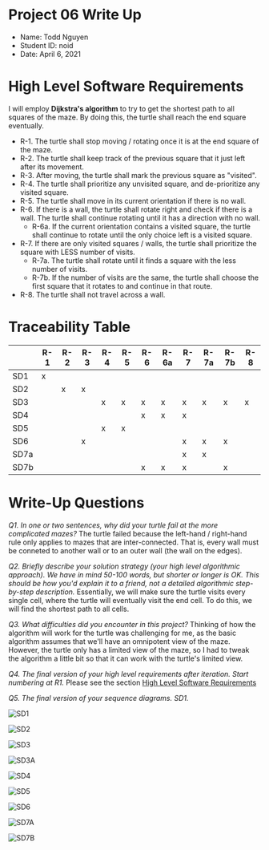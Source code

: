 # Project 06 Write Up

- Name: Todd Nguyen
- Student ID: noid
- Date: April 6, 2021

# High Level Software Requirements

I will employ **Dijkstra's algorithm** to try to get the shortest path to all squares of the maze. By doing this, the turtle shall reach the end square eventually.

- R-1. The turtle shall stop moving / rotating once it is at the end square of the maze.
- R-2. The turtle shall keep track of the previous square that it just left after its movement.
- R-3. After moving, the turtle shall mark the previous square as "visited".
- R-4. The turtle shall prioritize any unvisited square, and de-prioritize any visited square.
- R-5. The turtle shall move in its current orientation if there is no wall.
- R-6. If there is a wall, the turtle shall rotate right and check if there is a wall. The turtle shall continue rotating until it has a direction with no wall.
  - R-6a. If the current orientation contains a visited square, the turtle shall continue to rotate until the only choice left is a visited square.
- R-7. If there are only visited squares / walls, the turtle shall prioritize the square with LESS number of visits.
  - R-7a. The turtle shall rotate until it finds a square with the less number of visits.
  - R-7b. If the number of visits are the same, the turtle shall choose the first square that it rotates to and continue in that route.
- R-8. The turtle shall not travel across a wall.

# Traceability Table

|      | R-1 | R-2 | R-3 | R-4 | R-5 | R-6 | R-6a | R-7 | R-7a | R-7b | R-8 |
| ---- | --- | --- | --- | --- | --- | --- | ---- | --- | ---- | ---- | --- |
| SD1  | x   |     |     |     |     |     |      |     |      |      |     |
| SD2  |     | x   | x   |     |     |     |      |     |      |      |     |
| SD3  |     |     |     | x   | x   | x   | x    | x   | x    | x    | x   |
| SD4  |     |     |     |     |     | x   | x    | x   |      |      |     |
| SD5  |     |     |     | x   | x   |     |      |     |      |      |     |
| SD6  |     |     | x   |     |     |     |      | x   | x    | x    |     |
| SD7a |     |     |     |     |     |     |      | x   | x    |      |     |
| SD7b |     |     |     |     |     | x   | x    | x   |      | x    |     |

# Write-Up Questions

_Q1. In one or two sentences, why did your turtle fail at the more complicated mazes?_
The turtle failed because the left-hand / right-hand rule only applies to mazes that are inter-connected. That is, every wall must be conneted to another wall or to an outer wall (the wall on the edges).

_Q2. Briefly describe your solution strategy (your high level algorithmic approach). We have in mind 50-100 words, but shorter or longer is OK. This should be how you'd explain it to a friend, not a detailed algorithmic step-by-step description._
Essentially, we will make sure the turtle visits every single cell, where the turtle will eventually visit the end cell. To do this, we will find the shortest path to all cells.

_Q3. What difficulties did you encounter in this project?_
Thinking of how the algorithm will work for the turtle was challenging for me, as the basic algorithm assumes that we'll have an omnipotent view of the maze. However, the turtle only has a limited view of the maze, so I had to tweak the algorithm a little bit so that it can work with the turtle's limited view.

_Q4. The final version of your high level requirements after iteration. Start numbering at R1._
Please see the section [High Level Software Requirements](#high-level-software-requirements)

_Q5. The final version of your sequence diagrams. SD1._

![SD1](sequence-diagrams/SD1%20-%20Turtle%20Reach%20End.svg "SD1")

![SD2](sequence-diagrams/SD2%20-%20Turtle%20Keeping%20Track%20of%20Squares.svg "SD2")

![SD3](sequence-diagrams/SD3%20-%20Turtle%20Before%20Decision%20No%20Wall.svg "SD3")

![SD3A](sequence-diagrams/SD3A%20-%20There%20is%20a%20wall.svg "SD3A")

![SD4](sequence-diagrams/SD4%20-%20hasVisited%20is%20true%20and%20orientation%20!=%20beginning%20ori.svg "SD4")

![SD5](sequence-diagrams/SD5%20-%20hasVisited%20is%20false.svg "SD5")

![SD6](sequence-diagrams/SD6%20-%20hasVisited%20is%20true%20and%20orientation%20==%20beginning%20ori.svg "SD6")

![SD7A](sequence-diagrams/SD7A%20-%20One%20Square%20WIth%20Lowest%20Number%20of%20Vistis.svg "SD7A")

![SD7B](sequence-diagrams/SD7B%20-%20Multiple%20squares%20with%20the%20lowest%20number%20of%20visits.svg "SD7B")
